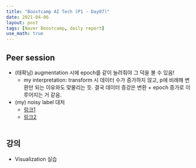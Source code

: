 ```yaml
---
title: "Boostcamp AI Tech (P1 - Day07)"
date: 2021-04-06
layout: post
tags: [Naver Boostcamp, daily report]
use_math: true
---
```


## Peer session
* (태확님) augmentation 시에 epoch를 같이 늘려줘야 그 덕을 볼 수 있음!
    * my interpretation: transform 시 데이터 수가 증가하지 않고, p에 비례해 변환만 되는 이유와도 맞물리는 듯. 결국 데이터 증강은 변환 + epoch 증가로 이루어지는 거 같음.
* (my) noisy label 대처
    * [링크1](http://boostcamp.stages.ai/competitions/1/discussion/post/5)
    * [링크2](http://boostcamp.stages.ai/competitions/1/discussion?page=1)
<br><br>

## 강의
* Visualization 실습
<br><br>